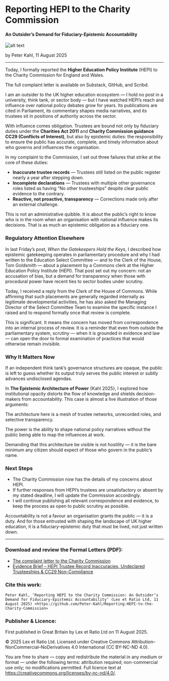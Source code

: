 # Reporting HEPI to the Charity Commission

#### An Outsider’s Demand for Fiduciary-Epistemic Accountability

![alt text](https://github.com/Peter-Kahl/Reporting-HEPI-to-the-Charity-Commission/blob/main/power_throne.jpg?raw=true)

by Peter Kahl, 11 August 2025

---

Today, I formally reported the **Higher Education Policy Institute** (HEPI) to the Charity Commission for England and Wales.

The full complaint letter is available on Substack, GitHub, and Scribd.

I am an outsider to the UK higher education ecosystem — I hold no post in a university, think tank, or sector body — but I have watched HEPI’s reach and influence over national policy debates grow for years. Its publications are cited in Parliament, its commentary shapes media narratives, and its trustees sit in positions of authority across the sector.

With influence comes obligation. Trustees are bound not only by fiduciary duties under the **Charities Act 2011** and **Charity Commission guidance CC29 (Conflicts of Interest)**, but also by epistemic duties: the responsibility to ensure the public has accurate, complete, and timely information about who governs and influences the organisation.

In my complaint to the Commission, I set out three failures that strike at the core of these duties:
- **Inaccurate trustee records** — Trustees still listed on the public register nearly a year after stepping down.
- **Incomplete declarations** — Trustees with multiple other governance roles listed as having “No other trusteeships” despite clear public evidence to the contrary.
- **Reactive, not proactive, transparency** — Corrections made only after an external challenge.

This is not an administrative quibble. It is about the public’s right to know who is in the room when an organisation with national influence makes its decisions. That is as much an epistemic obligation as a fiduciary one.

### Regulatory Attention Elsewhere

In last Friday’s post, _When the Gatekeepers Hold the Keys_, I described how epistemic gatekeeping operates in parliamentary procedure and why I had written to the Education Select Committee — and to the Clerk of the House, Tom Goldsmith — about a placement by a Commons clerk at the Higher Education Policy Institute (HEPI). That post set out my concern: not an accusation of bias, but a demand for transparency when those with procedural power have recent ties to sector bodies under scrutiny.

Today, I received a reply from the Clerk of the House of Commons. While affirming that such placements are generally regarded internally as legitimate developmental activities, he has also asked the Managing Director of the Select Committee Team to examine the specific instance I raised and to respond formally once that review is complete.

This is significant. It means the concern has moved from correspondence into an internal process of review. It is a reminder that even from outside the parliamentary system, scrutiny — when it is grounded in evidence and law — can open the door to formal examination of practices that would otherwise remain invisible.

### Why It Matters Now

If an independent think tank’s governance structures are opaque, the public is left to guess whether its output truly serves the public interest or subtly advances undisclosed agendas.

In **The Epistemic Architecture of Power** {Kahl 2025}, I explored how institutional opacity distorts the flow of knowledge and shields decision-makers from accountability. This case is almost a live illustration of those arguments:

The architecture here is a mesh of trustee networks, unrecorded roles, and selective transparency.

The power is the ability to shape national policy narratives without the public being able to map the influences at work.

Demanding that this architecture be visible is not hostility — it is the bare minimum any citizen should expect of those who govern in the public’s name.

### Next Steps

- The Charity Commission now has the details of my concerns about HEPI.
- If further responses from HEPI’s trustees are unsatisfactory or absent by my stated deadline, I will update the Commission accordingly.
- I will continue publishing all relevant correspondence and evidence, to keep the process as open to public scrutiny as possible.

Accountability is not a favour an organisation grants the public — it is a duty. And for those entrusted with shaping the landscape of UK higher education, it is a fiduciary-epistemic duty that must be lived, not just written down.

---

### Download and review the Formal Letters (PDF):
- [The complaint letter to the Charity Commission](https://raw.githubusercontent.com/Peter-Kahl/Reporting-HEPI-to-the-Charity-Commission/master/HEPI_Charity_Commission_2025-08-11_Redacted.pdf)
- [Evidence Brief – HEPI Trustee Record Inaccuracies, Undeclared Trusteeships & CC29 Non-Compliance](https://raw.githubusercontent.com/Peter-Kahl/Reporting-HEPI-to-the-Charity-Commission/master/HEPI_Charity_Commission_Evidence_Brief_2025-08-11_Redacted.pdf)

### Cite this work:

```
Peter Kahl, ‘Reporting HEPI to the Charity Commission: An Outsider’s Demand for Fiduciary-Epistemic Accountability’ (Lex et Ratio Ltd, 11 August 2025) <https://github.com/Peter-Kahl/Reporting-HEPI-to-the-Charity-Commission>
```

### Publisher & Licence:

First published in Great Britain by Lex et Ratio Ltd on 11 August 2025.

© 2025 Lex et Ratio Ltd. Licensed under Creative Commons Attribution–NonCommercial–NoDerivatives 4.0 International (CC BY-NC-ND 4.0).

You are free to share — copy and redistribute the material in any medium or format — under the following terms: attribution required; non-commercial use only; no modifications permitted. Full licence text at <https://creativecommons.org/licenses/by-nc-nd/4.0/>.